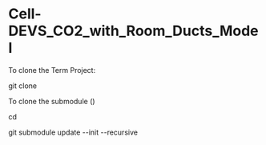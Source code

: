 # Cell-DEVS_CO2_with_Room_Ducts_Model


To clone the Term Project:

git clone 

To clone the submodule ()

cd 

git submodule update --init --recursive
